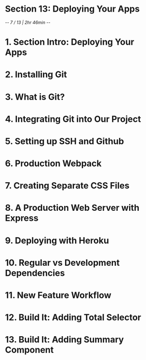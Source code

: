 # Section 13: Deploying Your Apps
*-- 7 / 13 | 2hr 46min --*

# 1. Section Intro: Deploying Your Apps

# 2. Installing Git

# 3. What is Git?

# 4. Integrating Git into Our Project

# 5. Setting up SSH and Github

# 6. Production Webpack

# 7. Creating Separate CSS Files

# 8. A Production Web Server with Express

# 9. Deploying with Heroku

# 10. Regular vs Development Dependencies

# 11. New Feature Workflow

# 12. Build It: Adding Total Selector

# 13. Build It: Adding Summary Component
